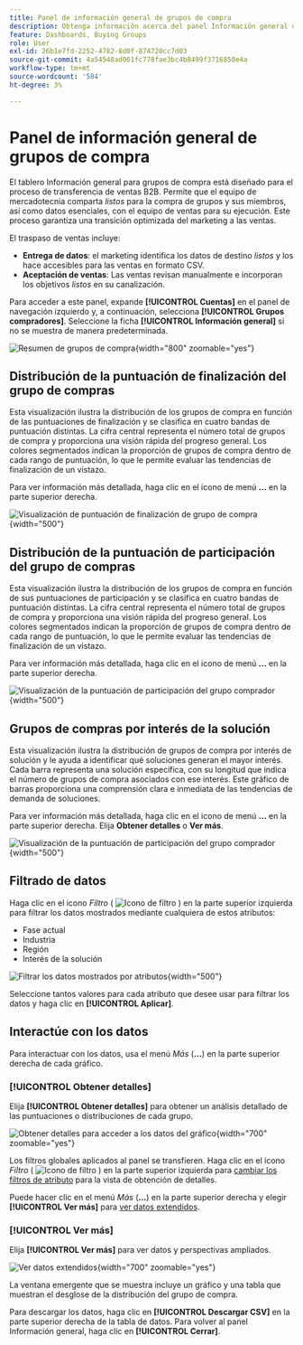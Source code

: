 ```yaml
---
title: Panel de información general de grupos de compra
description: Obtenga información acerca del panel Información general de grupos de compra y cómo habilita el envío de ventas desde el equipo de marketing.
feature: Dashboards, Buying Groups
role: User
exl-id: 26b1e7fd-2252-4782-8d0f-874720cc7d03
source-git-commit: 4a54548ad061fc778fae3bc4b8499f3716850e4a
workflow-type: tm+mt
source-wordcount: '584'
ht-degree: 3%

---
```


# Panel de información general de grupos de compra

El tablero Información general para grupos de compra está diseñado para el proceso de transferencia de ventas B2B. Permite que el equipo de mercadotecnia comparta _listos_ para la compra de grupos y sus miembros, así como datos esenciales, con el equipo de ventas para su ejecución. Este proceso garantiza una transición optimizada del marketing a las ventas.

El traspaso de ventas incluye:

* **Entrega de datos**: el marketing identifica los datos de destino _listos_ y los hace accesibles para las ventas en formato CSV. 
* **Aceptación de ventas**: Las ventas revisan manualmente e incorporan los objetivos _listos_ en su canalización.

Para acceder a este panel, expande **[!UICONTROL Cuentas]** en el panel de navegación izquierdo y, a continuación, selecciona **[!UICONTROL Grupos compradores]**. Seleccione la ficha **[!UICONTROL Información general]** si no se muestra de manera predeterminada.

![Resumen de grupos de compra](./assets/buying-groups-overview.png){width="800" zoomable="yes"}
<!--
## Buying Group Status

Gain insights into your buying groups' progression with the Buying Group Status view. This visualization showcases the distribution of your buying groups categorized by their most recent status update within a specified time frame.

![Buying Groups overview](./assets/buying-groups-overview.png){width="800" zoomable="yes"}

**[!UICONTROL Status]** (y-axis): Track the journey of buying groups through various stages.
**[!UICONTROL Number of Buying Groups]** (x-axis): Quantify the number of buying groups at each status, providing a clear metric of your funnel's health and activity.

To generate a shareable PDF of your current view, click **[!UICONTROL Export]** at the top-right corner of the page. -->

## Distribución de la puntuación de finalización del grupo de compras

Esta visualización ilustra la distribución de los grupos de compra en función de las puntuaciones de finalización y se clasifica en cuatro bandas de puntuación distintas. La cifra central representa el número total de grupos de compra y proporciona una visión rápida del progreso general. Los colores segmentados indican la proporción de grupos de compra dentro de cada rango de puntuación, lo que le permite evaluar las tendencias de finalización de un vistazo.

Para ver información más detallada, haga clic en el icono de menú **...** en la parte superior derecha.

![Visualización de puntuación de finalización de grupo de compra](./assets/buying-group-completion-score-chart.png){width="500"}

## Distribución de la puntuación de participación del grupo de compras

Esta visualización ilustra la distribución de los grupos de compra en función de sus puntuaciones de participación y se clasifica en cuatro bandas de puntuación distintas. La cifra central representa el número total de grupos de compra y proporciona una visión rápida del progreso general. Los colores segmentados indican la proporción de grupos de compra dentro de cada rango de puntuación, lo que le permite evaluar las tendencias de finalización de un vistazo.

Para ver información más detallada, haga clic en el icono de menú **...** en la parte superior derecha.

![Visualización de la puntuación de participación del grupo comprador](./assets/buying-group-completion-score-chart.png){width="500"}

## Grupos de compras por interés de la solución

Esta visualización ilustra la distribución de grupos de compra por interés de solución y le ayuda a identificar qué soluciones generan el mayor interés. Cada barra representa una solución específica, con su longitud que indica el número de grupos de compra asociados con ese interés. Este gráfico de barras proporciona una comprensión clara e inmediata de las tendencias de demanda de soluciones.

Para ver información más detallada, haga clic en el icono de menú **...** en la parte superior derecha. Elija **Obtener detalles** o **Ver más**.

![Visualización de la puntuación de participación del grupo comprador](./assets/buying-group-by-solution-interest-chart.png){width="500"}

## Filtrado de datos

Haga clic en el icono _Filtro_ ( ![Icono de filtro](../assets/do-not-localize/icon-filter.svg) ) en la parte superior izquierda para filtrar los datos mostrados mediante cualquiera de estos atributos:

* Fase actual
* Industria
* Región
* Interés de la solución

![Filtrar los datos mostrados por atributos](./assets/buying-group-overview-filters.png){width="500"}

Seleccione tantos valores para cada atributo que desee usar para filtrar los datos y haga clic en **[!UICONTROL Aplicar]**.

## Interactúe con los datos

Para interactuar con los datos, usa el menú _Más_ (**...**) en la parte superior derecha de cada gráfico.

### [!UICONTROL Obtener detalles]

Elija **[!UICONTROL Obtener detalles]** para obtener un análisis detallado de las puntuaciones o distribuciones de cada grupo.

![Obtener detalles para acceder a los datos del gráfico](./assets/buying-group-completion-score-drill-through-view.png){width="700" zoomable="yes"}

Los filtros globales aplicados al panel se transfieren. Haga clic en el icono _Filtro_ ( ![Icono de filtro](../assets/do-not-localize/icon-filter.svg) ) en la parte superior izquierda para [cambiar los filtros de atributo](#filter-the-data) para la vista de obtención de detalles.

Puede hacer clic en el menú _Más_ (**...**) en la parte superior derecha y elegir **[!UICONTROL Ver más]** para [ver datos extendidos](#view-more).

### [!UICONTROL Ver más]

Elija **[!UICONTROL Ver más]** para ver datos y perspectivas ampliados.

![Ver datos extendidos](./assets/buying-group-engagement-score-view-more.png){width="700" zoomable="yes"}

La ventana emergente que se muestra incluye un gráfico y una tabla que muestran el desglose de la distribución del grupo de compra.

Para descargar los datos, haga clic en **[!UICONTROL Descargar CSV]** en la parte superior derecha de la tabla de datos. Para volver al panel Información general, haga clic en **[!UICONTROL Cerrar]**.
